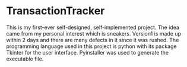 # TransactionTracker

This is my first-ever self-designed, self-implemented project. The idea came from my personal interest which is sneakers. Version1 is made up within 2 days and there are many defects in it since it was rushed. The programming language used in this project is python with its package Tkinter for the user interface. Pyinstaller was used to generate the executable file.
